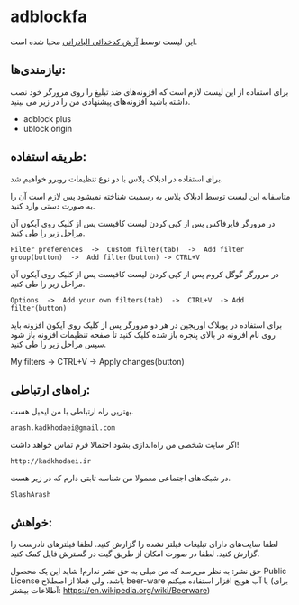 # adblockfa

این لیست توسط  [آرش کدخدائی الیادرانی](http://kadkhodaei.ir) محیا شده است.

## نیازمندی‌ها:

برای استفاده از این لیست لازم است که افزونه‌های ضد تبلیغ را روی مرورگر خود نصب داشته باشید افزونه‌های پیشنهادی من را در زیر می بینید.

- adblock plus
- ublock origin

## طریقه استفاده:
برای استفاده در ادبلاک پلاس با دو نوع تنظیمات روبرو خواهیم شد.

متاسفانه این لیست توسط ادبلاک پلاس به رسمیت شناخته نمیشود پس لازم است آن را به صورت دستی وارد کنید.

در مرورگر فایرفاکس پس از کپی کردن لیست کافیست پس از کلیک روی آیکون آن مراحل زیر را طی کنید.

	Filter preferences  ->  Custom filter(tab)  ->  Add filter group(button)  ->  Add filter(button) -> CTRL+V
	
در مرورگر گوگل کروم پس از کپی کردن لیست کافیست پس از کلیک روی آیکون آن مراحل زیر را طی کنید.

	Options  ->  Add your own filters(tab)  ->  CTRL+V  -> Add filter(button)

برای استفاده در یوبلاک اوریجین در هر دو مرورگر پس از کلیک روی آیکون افزونه باید روی نام افزونه در بالای پنجره باز شده کلیک کنید تا صفحه تنظیمات افزونه باز شود سپس مراحل زیر را طی کنید.

My filters  ->  CTRL+V  ->  Apply changes(button)

## راه‌های ارتباطی:

بهترین راه ارتباطی با من ایمیل هست.

	arash.kadkhodaei@gmail.com
	
اگر سایت شخصی من راه‌اندازی بشود احتمالا فرم تماس خواهد داشت!

	http://kadkhodaei.ir

در شبکه‌های اجتماعی معمولا من شناسه ثابتی دارم که در زیر هست.

	SlashArash

## خواهش:

لطفا سایت‌های دارای تبلیغات فیلتر نشده را گزارش کنید.
لطفا فیلترهای نادرست را گزارش کنید.
لطفا در صورت امکان از طریق گیت در گسترش فایل کمک کنید.

حق نشر:
به نظر می‌رسد که من میلی به حق نشر ندارم! شاید این یک محصول Public License باشد، ولی فعلا از اصطلاح beer-ware یا آب هویج افزار استفاده میکنم (برای آطلاعات بیشتر: https://en.wikipedia.org/wiki/Beerware)